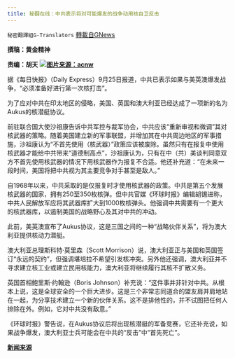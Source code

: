 ```yaml
---
title: 秘翻在线：中共表示将对可能爆发的战争动用核自卫反击
---
```

`秘密翻譯組G-Translators` [轉載自GNews](https://gnews.org/zh-hans/1553714/)

**撰稿：黄金精神**

**责编：胡天**
![](https://assets.gnews.org/wp-content/uploads/2021/09/16325540531.png)**[图片来源：acnw](https://www.chinatimes.com/)**


据《每日快报》（Daily Express）9月25日报道，中共已表示如果与美英澳爆发战争，“必须准备好进行第一次核打击”。

为了应对中共在印太地区的侵略，美国、英国和澳大利亚已经达成了一项新的名为Aukus的核潜艇协议。

前驻联合国大使沙祖康告诉中共军控与裁军协会，中共应该“重新审视和微调”其对核武器的策略。随着美国建立新的军事联盟，并增加其在中共周边地区的军事措施，沙祖康认为“不首先使用（核武器）”政策应该被废除。虽然只有在报复中使用核武器才能给中共带来“道德制高点”，沙祖康认为，只有在中（共）美谈判同意双方不首先使用核武器的情况下用核武器作为报复不合适。他还补充道：“在未来一段时间，美国将把中共视为其主要竞争对手甚至是敌人。”

自1968年以来，中共采取的是仅报复时才使用核武器的政策。中共是第五个发展核武器的国家，拥有250至350枚核弹。但中共官媒《环球时报》编辑胡锡进称，中共人民解放军应将其武器库扩大到1000枚核弹头。他强调中共需要有一个更大的核武器库，以遏制美国的战略野心及其对中共的冲动。

此前，美英澳宣布了Aukus协议，这是三国之间的一种“战略伙伴关系”，将为澳大利亚提供核动力潜艇。

澳大利亚总理斯科特·莫里森（Scott Morrison）说，澳大利亚正与美国和英国签订“永远的契约”，但强调堪培拉不希望引发核冲突。另外他还强调，澳大利亚并不寻求建立核工业或建立民用核能力，澳大利亚将继续履行其核不扩散义务。

英国首相鲍里斯·约翰逊（Boris Johnson）补充说：“这件事并非针对中共。从根本上说，这是全球安全的一个巨大进步。这是三个非常志同道合的盟友肩并肩地站在一起，为分享技术建立一个新的伙伴关系。这不是排他性的，并不试图把任何人排除在外。例如，它对中共没有敌意。”

《环球时报》警告说，在Aukus协议后将出现核潜艇的军备竞赛，它还补充说，如果战争爆发，澳大利亚士兵可能会在中共的“反击”中“首先死亡”。

**[新闻来源](https://www.express.co.uk/news/world/1496289/china-news-nuclear-war-australia-aukus-warning-latest)**
